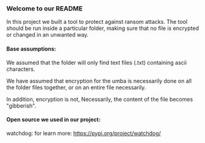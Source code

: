 ### Welcome to our README 
In this project we built a tool to protect against ransom attacks.
The tool should be run inside a particular folder, making sure that no file is encrypted or changed in an unwanted way.

#### Base assumptions:
We assumed that the folder will only find text files (.txt) containing ascii characters.

We have assumed that encryption for the umba is necessarily done on all the folder files together, or on an entire file necessarily. 

In addition, encryption is not, Necessarily, the content of the file becomes "gibberish".

#### Open source we used in our project:
watchdog:
for learn more: https://pypi.org/project/watchdog/
